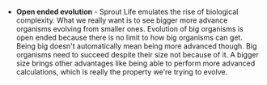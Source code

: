 - **Open ended evolution** - Sprout Life emulates the rise of biological complexity. What we really want is to see bigger more advance organisms evolving from smaller ones. Evolution of big organisms is open ended because there is no limit to how big organisms can get. Being big doesn't automatically mean being more advanced though. Big organisms need to succeed despite their size not because of it. A bigger size brings other advantages like being able to perform more advanced calculations, which is really the property we're trying to evolve.

